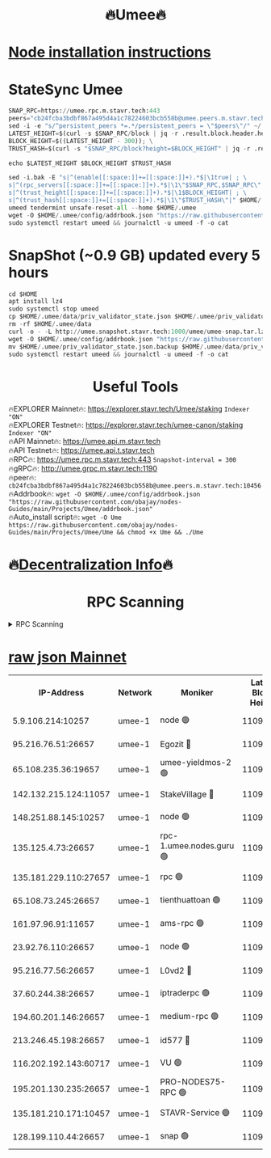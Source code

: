 <h1 align="center"> 🔥Umee🔥</h1>


[Node installation instructions](https://github.com/obajay/nodes-Guides/tree/main/Projects/Umee)
=
# StateSync Umee
```python
SNAP_RPC=https://umee.rpc.m.stavr.tech:443
peers="cb24fcba3bdbf867a495d4a1c78224603bcb558b@umee.peers.m.stavr.tech:10456"
sed -i -e "s/^persistent_peers *=.*/persistent_peers = \"$peers\"/" ~/.umee/config/config.toml
LATEST_HEIGHT=$(curl -s $SNAP_RPC/block | jq -r .result.block.header.height); \
BLOCK_HEIGHT=$((LATEST_HEIGHT - 300)); \
TRUST_HASH=$(curl -s "$SNAP_RPC/block?height=$BLOCK_HEIGHT" | jq -r .result.block_id.hash)

echo $LATEST_HEIGHT $BLOCK_HEIGHT $TRUST_HASH

sed -i.bak -E "s|^(enable[[:space:]]+=[[:space:]]+).*$|\1true| ; \
s|^(rpc_servers[[:space:]]+=[[:space:]]+).*$|\1\"$SNAP_RPC,$SNAP_RPC\"| ; \
s|^(trust_height[[:space:]]+=[[:space:]]+).*$|\1$BLOCK_HEIGHT| ; \
s|^(trust_hash[[:space:]]+=[[:space:]]+).*$|\1\"$TRUST_HASH\"|" $HOME/.umee/config/config.toml
umeed tendermint unsafe-reset-all --home $HOME/.umee
wget -O $HOME/.umee/config/addrbook.json "https://raw.githubusercontent.com/obajay/nodes-Guides/main/Projects/Umee/addrbook.json"
sudo systemctl restart umeed && journalctl -u umeed -f -o cat
```
# SnapShot (~0.9 GB) updated every 5 hours
```python
cd $HOME
apt install lz4
sudo systemctl stop umeed
cp $HOME/.umee/data/priv_validator_state.json $HOME/.umee/priv_validator_state.json.backup
rm -rf $HOME/.umee/data
curl -o - -L http://umee.snapshot.stavr.tech:1000/umee/umee-snap.tar.lz4 | lz4 -c -d - | tar -x -C $HOME/.umee --strip-components 2
wget -O $HOME/.umee/config/addrbook.json "https://raw.githubusercontent.com/obajay/nodes-Guides/main/Projects/Umee/addrbook.json"
mv $HOME/.umee/priv_validator_state.json.backup $HOME/.umee/data/priv_validator_state.json
sudo systemctl restart umeed && journalctl -u umeed -f -o cat
```
 <h1 align="center"> Useful Tools</h1>

🔥EXPLORER Mainnet🔥:      https://explorer.stavr.tech/Umee/staking             `Indexer "ON"` \
🔥EXPLORER Testnet🔥:        https://explorer.stavr.tech/umee-canon/staking      `Indexer "ON"` \
🔥API Mainnet🔥:                   https://umee.api.m.stavr.tech \
🔥API Testnet🔥:                     https://umee.api.t.stavr.tech \
🔥RPC🔥:                           https://umee.rpc.m.stavr.tech:443                     `Snapshot-interval = 300` \
🔥gRPC🔥:                              http://umee.grpc.m.stavr.tech:1190 \
🔥peer🔥:                     `cb24fcba3bdbf867a495d4a1c78224603bcb558b@umee.peers.m.stavr.tech:10456` \
🔥Addrbook🔥:    ```wget -O $HOME/.umee/config/addrbook.json "https://raw.githubusercontent.com/obajay/nodes-Guides/main/Projects/Umee/addrbook.json"``` \
🔥Auto_install script🔥: ```wget -O Ume https://raw.githubusercontent.com/obajay/nodes-Guides/main/Projects/Umee/Ume && chmod +x Ume && ./Ume```

🔥[Decentralization Info](https://github.com/obajay/StateSync-snapshots/tree/main/Projects/Umee/Decentralization)🔥
=

<h1 align="center"> RPC Scanning</h1>

<details>
<summary>RPC Scanning</summary>

<h2 align="center"> We scan nodes in real time every 4 hours. And we provide the final result of RPC endpoints.
We cannot influence the operation of these nodes in any way. </h2>


```python
If Voting Power is higher than 0 --> then the Node is a validator of the network and may be subject to attack and be a potential threat to the chain.
```
```python
We marked such validators with a red symbol
```

</details>

[raw json Mainnet](https://rpc-check.umeem.stavr.tech/umeem/rpc-umeem-result.json)
=



<table><tr><th>IP-Address</th><th>Network</th><th>Moniker</th><th>Latest Block Height</th><th>Earliest Block Height</th><th>Catching Up</th><th>Tx Index</th><th>Voting Power</th><th>Scan Time</th></tr><tr><td>5.9.106.214:10257</td><td>umee-1</td><td>node 🟢</td><td>11096330</td><td>7942001</td><td>False</td><td>on</td><td>0</td><td>2024-03-20T01:30:12.212279111UTC</td></tr><tr><td>95.216.76.51:26657</td><td>umee-1</td><td>Egozit 🔴</td><td>11096338</td><td>8262001</td><td>False</td><td>off</td><td>38820094</td><td>2024-03-20T01:31:02.426546386UTC</td></tr><tr><td>65.108.235.36:19657</td><td>umee-1</td><td>umee-yieldmos-2 🟢</td><td>11096296</td><td>9575548</td><td>False</td><td>on</td><td>0</td><td>2024-03-20T01:26:45.898481597UTC</td></tr><tr><td>142.132.215.124:11057</td><td>umee-1</td><td>StakeVillage 🔴</td><td>11096358</td><td>10027726</td><td>False</td><td>on</td><td>1756980</td><td>2024-03-20T01:32:57.336433408UTC</td></tr><tr><td>148.251.88.145:10257</td><td>umee-1</td><td>node 🟢</td><td>11096308</td><td>10179652</td><td>False</td><td>on</td><td>0</td><td>2024-03-20T01:27:58.547414137UTC</td></tr><tr><td>135.125.4.73:26657</td><td>umee-1</td><td>rpc-1.umee.nodes.guru 🟢</td><td>11096339</td><td>10691018</td><td>False</td><td>on</td><td>0</td><td>2024-03-20T01:31:04.759319289UTC</td></tr><tr><td>135.181.229.110:27657</td><td>umee-1</td><td>rpc 🟢</td><td>11096303</td><td>10754071</td><td>False</td><td>on</td><td>0</td><td>2024-03-20T01:27:31.664734232UTC</td></tr><tr><td>65.108.73.245:26657</td><td>umee-1</td><td>tienthuattoan 🟢</td><td>11096318</td><td>10787155</td><td>False</td><td>on</td><td>0</td><td>2024-03-20T01:28:57.538342039UTC</td></tr><tr><td>161.97.96.91:11657</td><td>umee-1</td><td>ams-rpc 🟢</td><td>11096350</td><td>10929930</td><td>False</td><td>on</td><td>0</td><td>2024-03-20T01:32:08.778664183UTC</td></tr><tr><td>23.92.76.110:26657</td><td>umee-1</td><td>node 🟢</td><td>11096359</td><td>10938001</td><td>False</td><td>on</td><td>0</td><td>2024-03-20T01:33:06.397132044UTC</td></tr><tr><td>95.216.77.56:26657</td><td>umee-1</td><td>L0vd2 🔴</td><td>11096350</td><td>10996349</td><td>False</td><td>off</td><td>38562623</td><td>2024-03-20T01:32:08.517288721UTC</td></tr><tr><td>37.60.244.38:26657</td><td>umee-1</td><td>iptraderpc 🟢</td><td>11096303</td><td>11013104</td><td>False</td><td>on</td><td>0</td><td>2024-03-20T01:27:29.204184646UTC</td></tr><tr><td>194.60.201.146:26657</td><td>umee-1</td><td>medium-rpc 🟢</td><td>11096310</td><td>11013104</td><td>False</td><td>on</td><td>0</td><td>2024-03-20T01:28:13.634062266UTC</td></tr><tr><td>213.246.45.198:26657</td><td>umee-1</td><td>id577 🔴</td><td>11096308</td><td>11029001</td><td>False</td><td>on</td><td>35123627</td><td>2024-03-20T01:28:00.884042328UTC</td></tr><tr><td>116.202.192.143:60717</td><td>umee-1</td><td>VU 🟢</td><td>11096299</td><td>11042001</td><td>False</td><td>off</td><td>0</td><td>2024-03-20T01:27:07.397779569UTC</td></tr><tr><td>195.201.130.235:26657</td><td>umee-1</td><td>PRO-NODES75-RPC 🟢</td><td>11096328</td><td>11071831</td><td>False</td><td>on</td><td>0</td><td>2024-03-20T01:29:57.502463702UTC</td></tr><tr><td>135.181.210.171:10457</td><td>umee-1</td><td>STAVR-Service 🟢</td><td>11096343</td><td>11093101</td><td>False</td><td>on</td><td>0</td><td>2024-03-20T01:31:31.908225492UTC</td></tr><tr><td>128.199.110.44:26657</td><td>umee-1</td><td>snap 🟢</td><td>11096348</td><td>11095416</td><td>False</td><td>off</td><td>0</td><td>2024-03-20T01:31:57.691104623UTC</td></tr></table>
